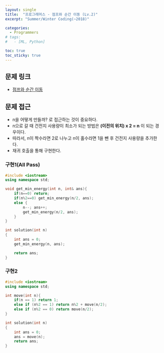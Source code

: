 ```yaml
---
layout: single
title:  "프로그래머스 - 점프와 순간 이동 (Lv.2)"
excerpt: "Summer/Winter Coding(~2018)"

categories:
  - Programmers
# tags:
#   - [ML, Python]

toc: true
toc_sticky: true
---
```


## 문제 링크
- [점프와 순간 이동](https://school.programmers.co.kr/learn/courses/30/lessons/12980)

## 문제 접근
- n을 어떻게 만들까? 로 접근하는 것이 중요하다.
- n으로 갈 때 건전지 사용량이 최소가 되는 방법은 **(이전의 위치) x 2 = n**  이 되는 경우이다.
- 따라서, n이 짝수라면 2로 나누고 n이 홀수라면 1을 뺀 후 건전지 사용량을 추가한다.
- 재귀 호출을 통해 구현한다.

### 구현1(All Pass)
```c++
#include <iostream>
using namespace std;

void get_min_energy(int n, int& ans){
    if(n==0) return;
    if(n%2==0) get_min_energy(n/2, ans);
    else {
        n--; ans++;
        get_min_energy(n/2, ans);
    }
}

int solution(int n)
{
    int ans = 0;
    get_min_energy(n, ans);

    return ans;
}

```

### 구현2
```c++
#include <iostream>
using namespace std;

int move(int n){
    if(n == 1) return 1;
    else if (n%2 == 1) return n%2 + move(n/2);    
    else if (n%2 == 0) return move(n/2);
}

int solution(int n)
{
    int ans = 0;
    ans = move(n);
    return ans;
}
```